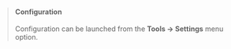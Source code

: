 > #### <i class="fa fa-gear fa-spin fa-2x" style="color: firebrick"></i> Configuration
> Configuration can be launched from the **Tools -> Settings** menu option. 
